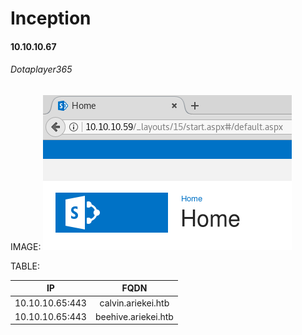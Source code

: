 # Inception
#### 10.10.10.67
###### Dotaplayer365


IMAGE:
<kbd><img src="https://github.com/jakobgoerke/HTB-Writeups/blob/master/Tally/images/Website.PNG"></kbd>


TABLE:

| IP                  | FQDN                        |
| -------------       |:-------------------------:  |
| 10.10.10.65:443     | calvin.ariekei.htb          |
| 10.10.10.65:443     | beehive.ariekei.htb         |
